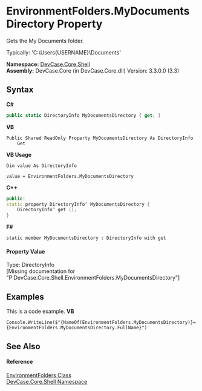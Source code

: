 # EnvironmentFolders.MyDocumentsDirectory Property 
 

Gets the My Documents folder. 

 Typically: 'C:\Users\{USERNAME}\Documents'

**Namespace:**&nbsp;<a href="N_DevCase_Core_Shell">DevCase.Core.Shell</a><br />**Assembly:**&nbsp;DevCase.Core (in DevCase.Core.dll) Version: 3.3.0.0 (3.3)

## Syntax

**C#**<br />
``` C#
public static DirectoryInfo MyDocumentsDirectory { get; }
```

**VB**<br />
``` VB
Public Shared ReadOnly Property MyDocumentsDirectory As DirectoryInfo
	Get
```

**VB Usage**<br />
``` VB Usage
Dim value As DirectoryInfo

value = EnvironmentFolders.MyDocumentsDirectory

```

**C++**<br />
``` C++
public:
static property DirectoryInfo^ MyDocumentsDirectory {
	DirectoryInfo^ get ();
}
```

**F#**<br />
``` F#
static member MyDocumentsDirectory : DirectoryInfo with get

```


#### Property Value
Type: DirectoryInfo<br />\[Missing <value> documentation for "P:DevCase.Core.Shell.EnvironmentFolders.MyDocumentsDirectory"\]

## Examples
This is a code example. 
**VB**<br />
``` VB
Console.WriteLine($"{NameOf(EnvironmentFolders.MyDocumentsDirectory)}={EnvironmentFolders.MyDocumentsDirectory.FullName}")
```


## See Also


#### Reference
<a href="T_DevCase_Core_Shell_EnvironmentFolders">EnvironmentFolders Class</a><br /><a href="N_DevCase_Core_Shell">DevCase.Core.Shell Namespace</a><br />